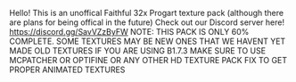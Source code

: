 Hello! This is an unoffical Faithful 32x Progart texture pack (although there are plans for being offical in the future) Check out our Discord server here! https://discord.gg/SavVZzByFW
NOTE: THIS PACK IS ONLY 60% COMPLETE. SOME TEXTURES MAY BE NEW ONES THAT WE HAVENT YET MADE OLD TEXTURES
IF YOU ARE USING B1.7.3 MAKE SURE TO USE MCPATCHER OR OPTIFINE OR ANY OTHER HD TEXTURE PACK FIX TO GET PROPER ANIMATED TEXTURES
